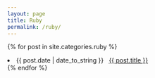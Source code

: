```yaml
---
layout: page
title: Ruby
permalink: /ruby/
---
```


{% for post in site.categories.ruby %}
 <li><span>{{ post.date | date_to_string }}</span> &nbsp; <a href="{{ post.url }}">{{ post.title }}</a></li>
{% endfor %}
